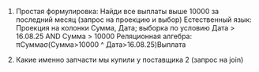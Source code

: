 1) Простая формулировка: Найди все выплаты выше 10000 за последний месяц (запрос на проекцию и выбор)
Естественный язык: Проекция на колонки Сумма, Дата; выборка по условию Дата > 16.08.25 AND Сумма > 10000
Реляционная алгебра: πСуммаσ(Сумма>10000 ^ Дата>16.08.25)Выплата

2) Какие именно запчасти мы купили у поставщика 2 (запрос на join)